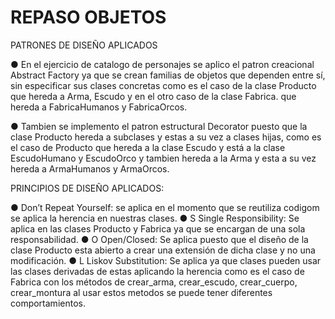 # REPASO OBJETOS

PATRONES DE DISEÑO APLICADOS

● En el ejercicio de catalogo de personajes se aplico el patron creacional Abstract Factory ya que se crean familias de objetos que dependen entre sí, sin especificar sus clases concretas como es el caso de la clase Producto que hereda a Arma, Escudo y en el otro caso de la clase Fabrica. que hereda a FabricaHumanos y FabricaOrcos.

● Tambien se implemento el patron estructural Decorator puesto que la clase Producto hereda a subclases y estas a su vez a clases hijas, como es el caso de Producto que hereda a la clase Escudo y está a la clase EscudoHumano y EscudoOrco y tambien hereda a la Arma y esta a su vez hereda a ArmaHumanos y ArmaOrcos.


PRINCIPIOS DE DISEÑO APLICADOS:

● Don’t Repeat Yourself: se aplica en el momento que se reutiliza codigom se aplica la herencia en nuestras clases.
● S Single Responsibility: Se aplica en las clases Producto y Fabrica ya que se encargan de una sola responsabilidad.
● O Open/Closed: Se aplica puesto que el diseño de la clase Producto esta abierto a crear una extensión de dicha clase y no una modificación.
● L Liskov Substitution: Se aplica ya que clases  pueden usar las clases derivadas de estas aplicando la herencia como es el caso de Fabrica con los métodos de crear_arma, crear_escudo, crear_cuerpo, crear_montura al usar estos metodos se puede tener diferentes comportamientos.
